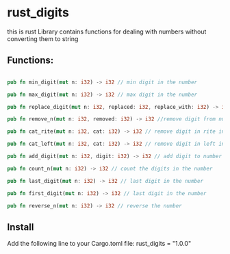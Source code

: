 # rust_digits
this is rust Library contains functions for dealing with numbers without converting them to string

## Functions:
``` rust

pub fn min_digit(mut n: i32) -> i32 // min digit in the number

pub fn max_digit(mut n: i32) -> i32 // max digit in the number

pub fn replace_digit(mut n: i32, replaced: i32, replace_with: i32) -> i32 // replace digit in number

pub fn remove_n(mut n: i32, removed: i32) -> i32 //remove digit from number

pub fn cat_rite(mut n: i32, cat: i32) -> i32 // remove digit in rite in the number

pub fn cat_left(mut n: i32, cat: i32) -> i32 // remove digit in left in the number

pub fn add_digit(mut n: i32, digit: i32) -> i32 // add digit to number

pub fn count_n(mut n: i32) -> i32 // count the digits in the number

pub fn last_digit(mut n: i32) -> i32 // last digit in the number

pub fn first_digit(mut n: i32) -> i32 // last digit in the number

pub fn reverse_n(mut n: i32) -> i32 // reverse the number
```



## Install

Add the following line to your Cargo.toml file:
 rust_digits = "1.0.0"

